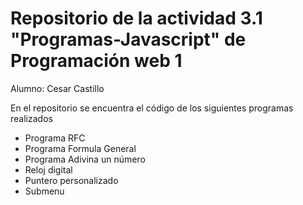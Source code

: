 # Repositorio de la actividad 3.1 "Programas-Javascript" de Programación web 1

Alumno: Cesar Castillo 

En el repositorio se encuentra el código de los siguientes programas realizados
- Programa RFC
- Programa Formula General
- Programa Adivina un número
- Reloj digital
- Puntero personalizado
- Submenu
